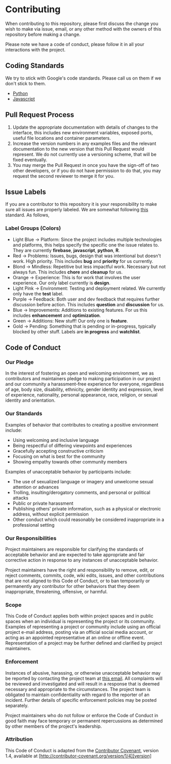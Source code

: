 # Contributing

When contributing to this repository, please first discuss the change you wish to make via issue,
email, or any other method with the owners of this repository before making a change.

Please note we have a code of conduct, please follow it in all your interactions with the project.

## Coding Standards
We try to stick with Google's code standards. Please call us on them if we don't stick to them.

* [Python](https://google.github.io/styleguide/pyguide.html)
* [Javascript](https://google.github.io/styleguide/javascriptguide.xml)

## Pull Request Process

1. Update the appropriate documentation with details of changes to the interface, this includes new environment
   variables, exposed ports, useful file locations and container parameters.
2. Increase the version numbers in any examples files and the relevant documentation to the new version that this
   Pull Request would represent. We do not currently use a versioning scheme, that will be fixed eventually.
3. You may merge the Pull Request in once you have the sign-off of two other developers, or if you
   do not have permission to do that, you may request the second reviewer to merge it for you.

## Issue Labels  
If you are a contributor to this repository it is your responsibility to make sure all issues are properly labeled. We are somewhat following [this](https://robinpowered.com/blog/best-practice-system-for-organizing-and-tagging-github-issues/) standard. As follows,

### Label Groups (Colors)
- Light Blue -> Platform: Since the project includes multiple technologies and platforms, this helps specify the specific one the issue relates to. They are currently **firebase**, **javascript**, **python**, **R**.
- Red -> Problems: Issues, bugs, design that was intentional but doesn't work. High priority. This includes **bug** and **priority** for us currently.
- Blond -> Mindless: Repetitive but less impactful work. Necessary but not always fun. This includes **chore** and **cleanup** for us.
- Orange -> Experience: This is for work that involves the user experience. Our only label currently is **design**.
- Light Pink -> Environment: Testing and deployment related. We currently only have the **test** label.
- Purple -> Feedback: Both user and dev feedback that requires further discussion before action. This includes **question** and **discussion** for us.
- Blue -> Improvements: Additions to existing features. For us this includes **enhancement** and **optimization**.
- Green -> Additions: New stuff! Our only one is **feature**.
- Gold -> Pending: Something that is pending or in-progress, typically blocked by other stuff. Labels are **in progress** and **watchlist**.

## Code of Conduct

### Our Pledge

In the interest of fostering an open and welcoming environment, we as
contributors and maintainers pledge to making participation in our project and
our community a harassment-free experience for everyone, regardless of age, body
size, disability, ethnicity, gender identity and expression, level of experience,
nationality, personal appearance, race, religion, or sexual identity and
orientation.

### Our Standards

Examples of behavior that contributes to creating a positive environment
include:

* Using welcoming and inclusive language
* Being respectful of differing viewpoints and experiences
* Gracefully accepting constructive criticism
* Focusing on what is best for the community
* Showing empathy towards other community members

Examples of unacceptable behavior by participants include:

* The use of sexualized language or imagery and unwelcome sexual attention or
advances
* Trolling, insulting/derogatory comments, and personal or political attacks
* Public or private harassment
* Publishing others' private information, such as a physical or electronic
  address, without explicit permission
* Other conduct which could reasonably be considered inappropriate in a
  professional setting

### Our Responsibilities

Project maintainers are responsible for clarifying the standards of acceptable
behavior and are expected to take appropriate and fair corrective action in
response to any instances of unacceptable behavior.

Project maintainers have the right and responsibility to remove, edit, or
reject comments, commits, code, wiki edits, issues, and other contributions
that are not aligned to this Code of Conduct, or to ban temporarily or
permanently any contributor for other behaviors that they deem inappropriate,
threatening, offensive, or harmful.

### Scope

This Code of Conduct applies both within project spaces and in public spaces
when an individual is representing the project or its community. Examples of
representing a project or community include using an official project e-mail
address, posting via an official social media account, or acting as an appointed
representative at an online or offline event. Representation of a project may be
further defined and clarified by project maintainers.

### Enforcement

Instances of abusive, harassing, or otherwise unacceptable behavior may be
reported by contacting the project team at [this email](isaac31415926@gmail.com). All
complaints will be reviewed and investigated and will result in a response that
is deemed necessary and appropriate to the circumstances. The project team is
obligated to maintain confidentiality with regard to the reporter of an incident.
Further details of specific enforcement policies may be posted separately.

Project maintainers who do not follow or enforce the Code of Conduct in good
faith may face temporary or permanent repercussions as determined by other
members of the project's leadership.

### Attribution

This Code of Conduct is adapted from the [Contributor Covenant][homepage], version 1.4,
available at [http://contributor-covenant.org/version/1/4][version]

[homepage]: http://contributor-covenant.org
[version]: http://contributor-covenant.org/version/1/4/
